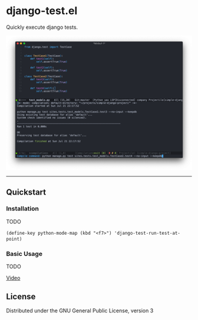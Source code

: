 # django-test.el

Quickly execute django tests.

![](./docs/django-test-screenshot.png)

- - -

## Quickstart

### Installation
TODO

``` emacs-lisp
(define-key python-mode-map (kbd "<f7>") 'django-test-run-test-at-point)
```

### Basic Usage
TODO

[Video](https://streamable.com/n67u9)

## License

Distributed under the GNU General Public License, version 3
